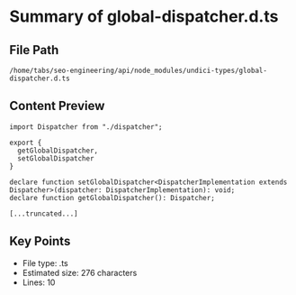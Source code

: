 # Summary of global-dispatcher.d.ts
  
## File Path
`/home/tabs/seo-engineering/api/node_modules/undici-types/global-dispatcher.d.ts`

## Content Preview
```
import Dispatcher from "./dispatcher";

export {
  getGlobalDispatcher,
  setGlobalDispatcher
}

declare function setGlobalDispatcher<DispatcherImplementation extends Dispatcher>(dispatcher: DispatcherImplementation): void;
declare function getGlobalDispatcher(): Dispatcher;

[...truncated...]
```

## Key Points
- File type: .ts
- Estimated size: 276 characters
- Lines: 10
